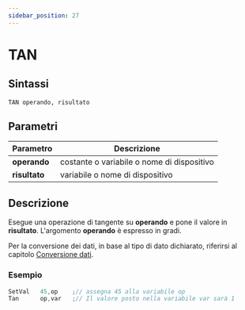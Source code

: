 ```yaml
---
sidebar_position: 27
---
```


# TAN

## Sintassi

  ```
 TAN operando, risultato
  ```

## Parametri
|Parametro              | Descrizione                                        |                
|-----------------------|----------------------------------------------------|
| **operando**          | costante o variabile o nome di dispositivo         |   
| **risultato**         | variabile o nome di dispositivo                    |         

## Descrizione
Esegue una operazione di tangente su **operando** e pone il valore in **risultato**. L'argomento **operando** è espresso in gradi.

Per la conversione dei dati, in base al tipo di dato dichiarato, riferirsi al capitolo [Conversione dati](Conversione-dati.md).

### Esempio

```c {2} showLineNumbers
SetVal   45,op    ;// assegna 45 alla variabile op
Tan      op,var   ;// Il valore posto nella variabile var sarà 1
```